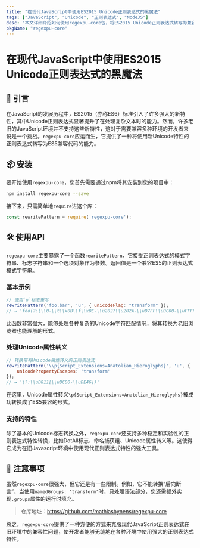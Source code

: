 ```yaml
---
title: "在现代JavaScript中使用ES2015 Unicode正则表达式的黑魔法"
tags: ["JavaScript", "Unicode", "正则表达式", "NodeJS"]
desc: "本文详细介绍如何使用regexpu-core包，将ES2015 Unicode正则表达式转写为兼容老旧JavaScript环境的代码。"
pkgName: "regexpu-core"
---
```


# 在现代JavaScript中使用ES2015 Unicode正则表达式的黑魔法

## 🚀 引言

在JavaScript的发展历程中，ES2015（亦称ES6）标准引入了许多强大的新特性，其中Unicode正则表达式显著提升了在处理复杂文本时的能力。然而，许多老旧的JavaScript环境并不支持这些新特性，这对于需要兼容多种环境的开发者来说是一个挑战。`regexpu-core`应运而生，它提供了一种将使用新Unicode特性的正则表达式转写为ES5兼容代码的能力。

## 📦 安装

要开始使用`regexpu-core`，您首先需要通过npm将其安装到您的项目中：

```bash
npm install regexpu-core --save
```

接下来，只需简单地`require`进这个库：

```javascript
const rewritePattern = require('regexpu-core');
```

## 🛠 使用API

`regexpu-core`主要暴露了一个函数`rewritePattern`，它接受正则表达式的模式字符串、标志字符串和一个选项对象作为参数。返回值是一个兼容ES5的正则表达式模式字符串。

### 基本示例

```javascript
// 使用`u`标志重写
rewritePattern('foo.bar', 'u', { unicodeFlag: "transform" });
// → 'foo(?:[\\0-\\t\\x0B\\f\\x0E-\\u2027\\u202A-\\uD7FF\\uDC00-\\uFFFF]|...)bar'
```

此函数非常强大，能够处理各种复杂的Unicode字符匹配情况，将其转换为老旧浏览器也能理解的形式。

### 处理Unicode属性转义

```javascript
// 转换带有Unicode属性转义的正则表达式
rewritePattern('\\p{Script_Extensions=Anatolian_Hieroglyphs}', 'u', {
    unicodePropertyEscapes: 'transform'
});
// → '(?:\\uD811[\\uDC00-\\uDE46])'
```

在这里，Unicode属性转义`\p{Script_Extensions=Anatolian_Hieroglyphs}`被成功转换成了ES5兼容的形式。

### 支持的特性

除了基本的Unicode标志转换之外，`regexpu-core`还支持多种稳定和实验性的正则表达式特性转换，比如DotAll标志、命名捕获组、Unicode属性转义等。这使得它成为在旧Javascript环境中使用现代正则表达式特性的强大工具。

## 🛑 注意事项

虽然`regexpu-core`很强大，但它还是有一些限制。例如，它不能转换“后向断言”，当使用`namedGroups: 'transform'`时，只处理语法部分，您还需额外实现`.groups`属性的运行时填充。

> 仓库地址：https://github.com/mathiasbynens/regexpu-core

总之，`regexpu-core`提供了一种方便的方式来克服现代JavaScript正则表达式在旧环境中的兼容性问题，使开发者能够无缝地在各种环境中使用强大的正则表达式特性。